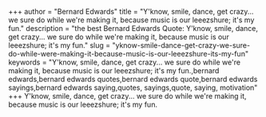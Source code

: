 +++
author = "Bernard Edwards"
title = "Y'know, smile, dance, get crazy... we sure do while we're making it, because music is our leeezshure; it's my fun."
description = "the best Bernard Edwards Quote: Y'know, smile, dance, get crazy... we sure do while we're making it, because music is our leeezshure; it's my fun."
slug = "yknow-smile-dance-get-crazy-we-sure-do-while-were-making-it-because-music-is-our-leeezshure-its-my-fun"
keywords = "Y'know, smile, dance, get crazy... we sure do while we're making it, because music is our leeezshure; it's my fun.,bernard edwards,bernard edwards quotes,bernard edwards quote,bernard edwards sayings,bernard edwards saying,quotes, sayings,quote, saying, motivation"
+++
Y'know, smile, dance, get crazy... we sure do while we're making it, because music is our leeezshure; it's my fun.
